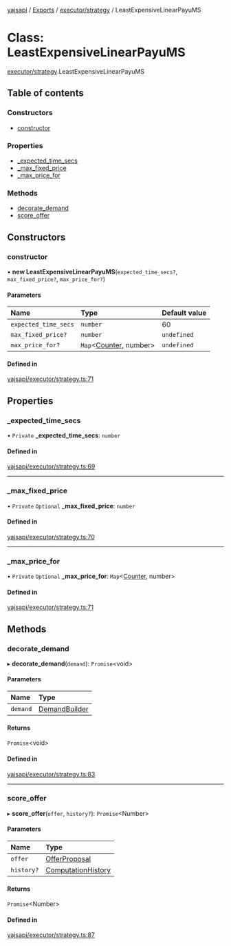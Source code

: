 [yajsapi](../README.md) / [Exports](../modules.md) / [executor/strategy](../modules/executor_strategy.md) / LeastExpensiveLinearPayuMS

# Class: LeastExpensiveLinearPayuMS

[executor/strategy](../modules/executor_strategy.md).LeastExpensiveLinearPayuMS

## Table of contents

### Constructors

- [constructor](executor_strategy.leastexpensivelinearpayums.md#constructor)

### Properties

- [\_expected\_time\_secs](executor_strategy.leastexpensivelinearpayums.md#_expected_time_secs)
- [\_max\_fixed\_price](executor_strategy.leastexpensivelinearpayums.md#_max_fixed_price)
- [\_max\_price\_for](executor_strategy.leastexpensivelinearpayums.md#_max_price_for)

### Methods

- [decorate\_demand](executor_strategy.leastexpensivelinearpayums.md#decorate_demand)
- [score\_offer](executor_strategy.leastexpensivelinearpayums.md#score_offer)

## Constructors

### constructor

• **new LeastExpensiveLinearPayuMS**(`expected_time_secs?`, `max_fixed_price?`, `max_price_for?`)

#### Parameters

| Name | Type | Default value |
| :------ | :------ | :------ |
| `expected_time_secs` | `number` | 60 |
| `max_fixed_price?` | `number` | `undefined` |
| `max_price_for?` | `Map`<[Counter](../enums/props_com.counter.md), number\> | `undefined` |

#### Defined in

[yajsapi/executor/strategy.ts:71](https://github.com/golemfactory/yajsapi/blob/8f42a91/yajsapi/executor/strategy.ts#L71)

## Properties

### \_expected\_time\_secs

• `Private` **\_expected\_time\_secs**: `number`

#### Defined in

[yajsapi/executor/strategy.ts:69](https://github.com/golemfactory/yajsapi/blob/8f42a91/yajsapi/executor/strategy.ts#L69)

___

### \_max\_fixed\_price

• `Private` `Optional` **\_max\_fixed\_price**: `number`

#### Defined in

[yajsapi/executor/strategy.ts:70](https://github.com/golemfactory/yajsapi/blob/8f42a91/yajsapi/executor/strategy.ts#L70)

___

### \_max\_price\_for

• `Private` `Optional` **\_max\_price\_for**: `Map`<[Counter](../enums/props_com.counter.md), number\>

#### Defined in

[yajsapi/executor/strategy.ts:71](https://github.com/golemfactory/yajsapi/blob/8f42a91/yajsapi/executor/strategy.ts#L71)

## Methods

### decorate\_demand

▸ **decorate_demand**(`demand`): `Promise`<void\>

#### Parameters

| Name | Type |
| :------ | :------ |
| `demand` | [DemandBuilder](props_builder.demandbuilder.md) |

#### Returns

`Promise`<void\>

#### Defined in

[yajsapi/executor/strategy.ts:83](https://github.com/golemfactory/yajsapi/blob/8f42a91/yajsapi/executor/strategy.ts#L83)

___

### score\_offer

▸ **score_offer**(`offer`, `history?`): `Promise`<Number\>

#### Parameters

| Name | Type |
| :------ | :------ |
| `offer` | [OfferProposal](rest_market.offerproposal.md) |
| `history?` | [ComputationHistory](../interfaces/executor_strategy.computationhistory.md) |

#### Returns

`Promise`<Number\>

#### Defined in

[yajsapi/executor/strategy.ts:87](https://github.com/golemfactory/yajsapi/blob/8f42a91/yajsapi/executor/strategy.ts#L87)
